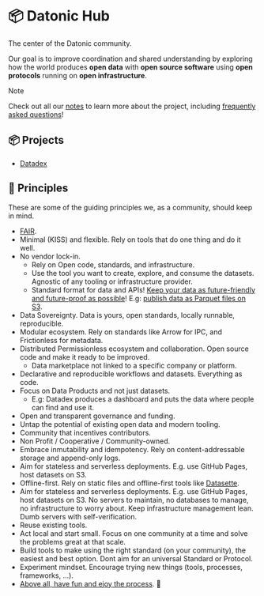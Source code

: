 # 📦 Datonic Hub

The center of the Datonic community.

Our goal is to improve coordination and shared understanding by exploring how the world produces **open data** with **open source software** using **open protocols** running on **open infrastructure**.

> [!NOTE]
>
> Check out all our [notes](notes/) to learn more about the project, including [frequently asked questions](notes/faq.md)!

## 📦 Projects

- [Datadex](https://github.com/datonic/datadex)

## 🌟 Principles

These are some of the guiding principles we, as a community, should keep in mind.

- [FAIR](https://www.go-fair.org/fair-principles/).
- Minimal (KISS) and flexible. Rely on tools that do one thing and do it well.
- No vendor lock-in.
  - Rely on Open code, standards, and infrastructure.
  - Use the tool you want to create, explore, and consume the datasets. Agnostic of any tooling or infrastructure provider.
  - Standard format for data and APIs! [Keep your data as future-friendly and future-proof as possible](https://indieweb.org/longevity)! E.g: [publish data as Parquet files on S3](https://www.robinlinacre.com/parquet_api/).
- Data Sovereignty. Data is yours, open standards, locally runnable, reproducible.
- Modular ecosystem. Rely on standards like Arrow for IPC, and Frictionless for metadata.
- Distributed Permissionless ecosystem and collaboration. Open source code and make it ready to be improved.
  - Data marketplace not linked to a specific company or platform.
- Declarative and reproducible workflows and datasets. Everything as code.
- Focus on Data Products and not just datasets.
  - E.g: Datadex produces a dashboard and puts the data where people can find and use it.
- Open and transparent governance and funding.
- Untap the potential of existing open data and modern tooling.
- Community that incentives contributors.
- Non Profit / Cooperative / Community-owned.
- Embrace inmutability and idempotency. Rely on content-addressable storage and append-only logs.
- Aim for stateless and serverless deployments. E.g. use GitHub Pages, host datasets on S3.
- Offline-first. Rely on static files and offline-first tools like [Datasette](https://datasette.io/).
- Aim for stateless and serverless deployments. E.g. use GitHub Pages, host datasets on S3. No servers to maintain, no databases to manage, no infrastructure to worry about. Keep infrastructure management lean. Dumb servers with self-verification.
- Reuse existing tools.
- Act local and start small. Focus on one community at a time and solve the problems great at that scale.
- Build tools to make using the right standard (on your community), the easiest and best option. Dont aim for an universal Standard or Protocol.
- Experiment mindset. Encourage trying new things (tools, processes, frameworks, ...).
- [Above all, have fun and ejoy the process](https://indieweb.org/principles). 🎉
